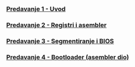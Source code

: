 ### [Predavanje 1 - Uvod](./p1.md)
### [Predavanje 2 - Registri i asembler](./p2.md)
### [Predavanje 3 - Segmentiranje i BIOS](./p3.md)
### [Predavanje 4 - Bootloader (asembler dio)](./p4.md)
